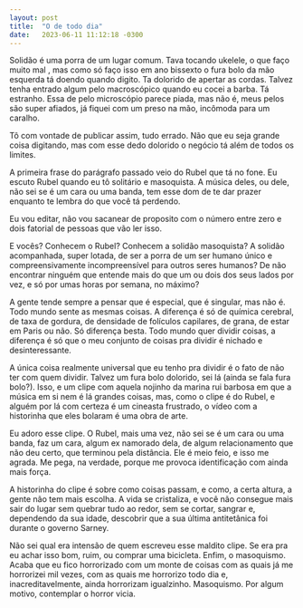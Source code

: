 ```yaml
---
layout: post
title:  "O de todo dia"
date:   2023-06-11 11:12:18 -0300
---
```


Solidão é uma porra de um lugar comum. Tava tocando ukelele, o que faço muito mal , mas como só faço isso em ano bissexto o fura bolo da mão esquerda tá doendo quando digito. Ta dolorido de apertar as cordas. Talvez tenha entrado algum pelo macroscópico quando eu cocei a barba. Tá estranho. Essa de pelo microscópio parece piada, mas não é, meus pelos são super afiados, já fiquei com um preso na mão, incômoda para um caralho.

Tô com vontade de publicar assim, tudo errado. Não que eu seja grande coisa digitando, mas com esse dedo dolorido o negócio tá além de todos os limites.

A primeira frase do parágrafo passado veio do Rubel que tá no fone. Eu escuto Rubel quando eu tô solitário e masoquista. A música deles, ou dele, não sei se é um cara ou uma banda, tem esse dom de te dar prazer enquanto te lembra do que você tá perdendo.

Eu vou editar, não vou sacanear de proposito com o número entre zero e dois fatorial de pessoas que vão ler isso.

E vocês? Conhecem o Rubel? Conhecem a solidão masoquista? A solidão acompanhada, super lotada, de ser a porra de um ser humano único e compreensivamente incompreensível para outros seres humanos? De não encontrar ninguém que entende mais do que um ou dois dos seus lados por vez, e só por umas horas por semana, no máximo?

A gente tende sempre a pensar que é especial, que é singular, mas não é. Todo mundo sente as mesmas coisas. A diferença é só de química cerebral, de taxa de gordura, de densidade de folículos capilares, de grana, de estar em Paris ou não. Só diferença besta. Todo mundo quer dividir coisas, a diferença é só que o meu conjunto de coisas pra dividir é nichado e desinteressante.

A única coisa realmente universal que eu tenho pra dividir é o fato de não ter com quem dividir. Talvez um fura bolo dolorido, sei lá (ainda se fala fura bolo?). Isso, e um clipe com aquela nojinho da marina rui barbosa em que a música em si nem é lá grandes coisas, mas, como o clipe é do Rubel, e alguém por lá com certeza é um cineasta frustrado, o vídeo com a historinha que eles bolaram é uma obra de arte.

Eu adoro esse clipe. O Rubel, mais uma vez, não sei se é um cara ou uma banda, faz um cara, algum ex namorado dela, de algum relacionamento que não deu certo, que terminou pela distância. Ele é meio feio, e isso me agrada. Me pega, na verdade, porque me provoca identificação com ainda mais força.

A historinha do clipe é sobre como coisas passam, e como, a certa altura, a gente não tem mais escolha. A vida se cristaliza, e você não consegue mais sair do lugar sem quebrar tudo ao redor, sem se cortar, sangrar e, dependendo da sua idade, descobrir que a sua última antitetânica foi durante o governo Sarney.

Não sei qual era intensão de quem escreveu esse maldito clipe. Se era pra eu achar isso bom, ruim, ou comprar uma bicicleta. Enfim, o masoquismo. Acaba que eu fico horrorizado com um monte de coisas com as quais já me horrorizei mil vezes, com as quais me horrorizo todo dia e, inacreditavelmente, ainda horrorizam igualzinho. Masoquismo. Por algum motivo, contemplar o horror vicia.